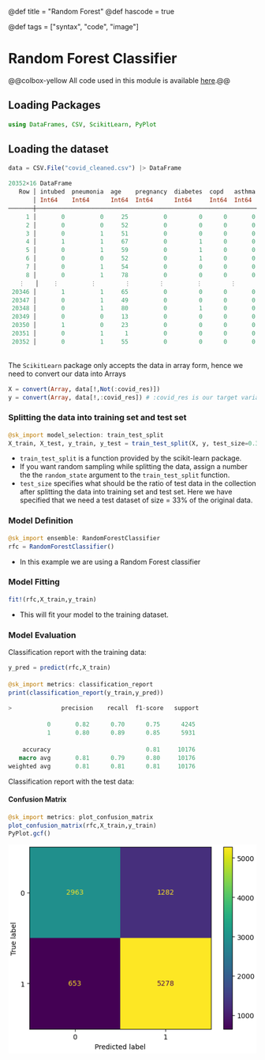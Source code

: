 @def title = "Random Forest"
@def hascode = true

@def tags = ["syntax", "code", "image"]

# Random Forest Classifier

@@colbox-yellow All code used in this module is available [here](https://github.com/coinslab/ComputationalCognitiveModeling/blob/main/julia-scripts/model-zoo/randomforestclassifier.jl).@@

## Loading Packages

```julia
using DataFrames, CSV, ScikitLearn, PyPlot 
```

## Loading the dataset 

```julia
data = CSV.File("covid_cleaned.csv") |> DataFrame
```

```julia
20352×16 DataFrame
   Row │ intubed  pneumonia  age    pregnancy  diabetes  copd   asthma  inmsupr  hypertension  other_disease  cardiovascular  obesity  renal_chronic  tobacco  contact_other_covid  covid_res 
       │ Int64    Int64      Int64  Int64      Int64     Int64  Int64   Int64    Int64         Int64          Int64           Int64    Int64          Int64    Int64                Int64     
───────┼──────────────────────────────────────────────────────────────────────────────────────────────────────────────────────────────────────────────────────────────────────────────────────
     1 │       0          0     25          0         0      0       0        0             0              0               0        0              0        0                    1          1
     2 │       0          0     52          0         0      0       0        0             0              0               0        1              0        1                    1          1
     3 │       0          1     51          0         0      0       0        0             0              0               0        0              0        0                    1          1
     4 │       1          1     67          0         1      0       0        0             1              0               0        1              0        0                    1          1
     5 │       0          1     59          0         1      0       0        0             0              0               0        0              0        0                    1          1
     6 │       0          0     52          0         1      0       0        0             1              0               1        0              0        0                    0          1
     7 │       0          1     54          0         0      0       0        0             0              0               0        0              0        0                    0          1
     8 │       0          1     78          0         0      0       0        0             1              0               0        1              0        0                    1          1
   ⋮   │    ⋮         ⋮        ⋮        ⋮         ⋮        ⋮      ⋮        ⋮          ⋮              ⋮              ⋮            ⋮           ⋮           ⋮              ⋮               ⋮
 20346 │       1          1     65          0         0      0       0        0             0              0               0        0              0        0                    0          0
 20347 │       0          1     49          0         0      0       0        0             0              0               0        0              0        0                    0          0
 20348 │       0          1     80          0         1      0       0        0             0              0               0        0              0        0                    0          0
 20349 │       0          0     13          0         0      0       0        0             0              0               0        0              0        0                    0          0
 20350 │       1          0     23          0         0      0       0        0             0              1               0        0              0        1                    0          0
 20351 │       0          1      1          0         0      0       0        0             0              0               0        0              0        0                    0          0
 20352 │       0          1     55          0         0      0       0        0             0              0               0        1              0        0                    0          0
                                                                                                                                                                            20337 rows omitted
```



The `ScikitLearn` package only accepts the data in array form, hence we need to convert our data into Arrays 

```julia
X = convert(Array, data[!,Not(:covid_res)])
y = convert(Array, data[!,:covid_res]) # :covid_res is our target variable
```

### Splitting the data into training set and test set 

```julia
@sk_import model_selection: train_test_split
X_train, X_test, y_train, y_test = train_test_split(X, y, test_size=0.33, random_state=42) # You can define the train/test size ratio using the test_size argument
```

- `train_test_split` is a function provided by the scikit-learn package. 
- If you want random sampling while splitting the data, assign a number the the `random_state` argument to the `train_test_split` function. 
- `test_size` specifies what should be the ratio of test data in the collection after splitting the data into training set and test set. Here we have specified that we need a test dataset of size = 33% of the original data. 

### Model Definition 

```julia
@sk_import ensemble: RandomForestClassifier
rfc = RandomForestClassifier()
```

- In this example we are using a Random Forest classifier

### Model Fitting 

```julia
fit!(rfc,X_train,y_train)
```

- This will fit your model to the training dataset. 

### Model Evaluation 

Classification report with the training data: 

```julia
y_pred = predict(rfc,X_train)

@sk_import metrics: classification_report
print(classification_report(y_train,y_pred))
```

```julia
>              precision    recall  f1-score   support

           0       0.82      0.70      0.75      4245
           1       0.80      0.89      0.85      5931

    accuracy                           0.81     10176
   macro avg       0.81      0.79      0.80     10176
weighted avg       0.81      0.81      0.81     10176
```

Classification report with the test data:

#### Confusion Matrix 

```julia
@sk_import metrics: plot_confusion_matrix
plot_confusion_matrix(rfc,X_train,y_train)
PyPlot.gcf()
```

![](/img/cmatrix_rfc.PNG)